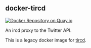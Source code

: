 ## docker-tircd

[![Docker Repository on Quay.io](https://quay.io/repository/oszi/tircd/status "Docker Repository on Quay.io")](https://quay.io/repository/oszi/tircd)

An ircd proxy to the Twitter API.

This is a legacy docker image for [tircd](https://code.google.com/p/tircd/).
